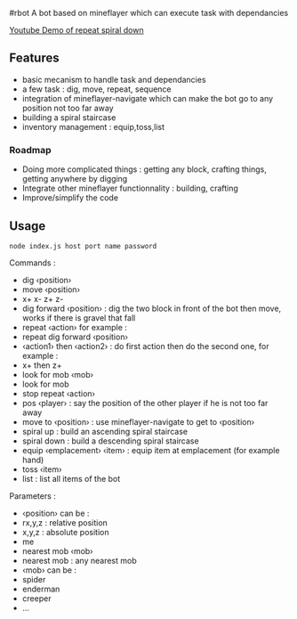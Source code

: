 #rbot
A bot based on mineflayer which can execute task with dependancies

[Youtube Demo of repeat spiral down](http://www.youtube.com/watch?v=UM1ZV5200S0)

## Features
 * basic mecanism to handle task and dependancies
 * a few task : dig, move, repeat, sequence
 * integration of mineflayer-navigate which can make the bot go to any position not too far away
 * building a spiral staircase
 * inventory management : equip,toss,list
 
### Roadmap

 * Doing more complicated things : getting any block, crafting things, getting anywhere by digging
 * Integrate other mineflayer functionnality : building, crafting
 * Improve/simplify the code
 
## Usage
	node index.js host port name password

Commands :
 * dig &lsaquo;position&rsaquo;
 * move &lsaquo;position&rsaquo;
 * x+ x- z+ z-
 * dig forward &lsaquo;position&rsaquo; : dig the two block in front of the bot then move, works if there is gravel that fall
 * repeat &lsaquo;action&rsaquo; for example :
  * repeat dig forward &lsaquo;position&rsaquo;
 * &lsaquo;action1&rsaquo; then &lsaquo;action2&rsaquo; : do first action then do the second one, for example :
  * x+ then z+
 * look for mob &lsaquo;mob&rsaquo;
 * look for mob
 * stop repeat &lsaquo;action&rsaquo;
 * pos &lsaquo;player&rsaquo; : say the position of the other player if he is not too far away
 * move to &lsaquo;position&rsaquo; : use mineflayer-navigate to get to &lsaquo;position&rsaquo;
 * spiral up : build an ascending spiral staircase
 * spiral down : build a descending spiral staircase
 * equip &lsaquo;emplacement&rsaquo; &lsaquo;item&rsaquo; : equip item at emplacement (for example hand)
 * toss &lsaquo;item&rsaquo;
 * list : list all items of the bot

Parameters :
 * &lsaquo;position&rsaquo; can be :
  * rx,y,z : relative position
  * x,y,z : absolute position
  * me
  * nearest mob &lsaquo;mob&rsaquo;
  * nearest mob : any nearest mob
 * &lsaquo;mob&rsaquo; can be :
  * spider
  * enderman
  * creeper
  * ...
